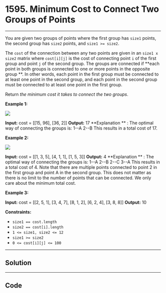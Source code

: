 # 1595. Minimum Cost to Connect Two Groups of Points

---

You are given two groups of points where the first group has `size1` points, the second group has `size2` points, and `size1 >= size2`.

The `cost` of the connection between any two points are given in an `size1 x size2` matrix where `cost[i][j]` is the cost of connecting point `i` of the first group and point `j` of the second group. The groups are connected if **each point in both groups is connected to one or more points in the opposite group **. In other words, each point in the first group must be connected to at least one point in the second group, and each point in the second group must be connected to at least one point in the first group.

Return _the minimum cost it takes to connect the two groups_.

 

**Example 1:**

![](https://assets.leetcode.com/uploads/2020/09/03/ex1.jpg)


**Input:** cost = [[15, 96], [36, 2]]
**Output:** 17
**Explanation ** : The optimal way of connecting the groups is:
1--A
2--B
This results in a total cost of 17.


**Example 2:**

![](https://assets.leetcode.com/uploads/2020/09/03/ex2.jpg)


**Input:** cost = [[1, 3, 5], [4, 1, 1], [1, 5, 3]]
**Output:** 4
**Explanation ** : The optimal way of connecting the groups is:
1--A
2--B
2--C
3--A
This results in a total cost of 4.
Note that there are multiple points connected to point 2 in the first group and point A in the second group. This does not matter as there is no limit to the number of points that can be connected. We only care about the minimum total cost.


**Example 3:**


**Input:** cost = [[2, 5, 1], [3, 4, 7], [8, 1, 2], [6, 2, 4], [3, 8, 8]]
**Output:** 10


 

**Constraints:**

  * `size1 == cost.length`
  * `size2 == cost[i].length`
  * `1 <= size1, size2 <= 12`
  * `size1 >= size2`
  * `0 <= cost[i][j] <= 100`

---

## Solution



---

## Code
```python


```